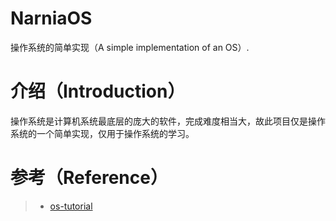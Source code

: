 # NarniaOS
操作系统的简单实现（A simple implementation of an OS）.

# 介绍（Introduction）
操作系统是计算机系统最底层的庞大的软件，完成难度相当大，故此项目仅是操作系统的一个简单实现，仅用于操作系统的学习。

# 参考（Reference）
> * [os-tutorial](https://github.com/cfenollosa/os-tutorial)